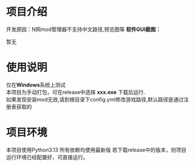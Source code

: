 项目介绍
=
开发原因：N网mod管理器不支持中文路径,预览图等
**软件GUI截图：**  
  
暂无


使用说明
=
仅在**Windows**系统上测试  
本项目为手动打包，可在release中选择 **xxx.exe** 下载后运行.  
如果发现安装mod无效,请到根目录下config.yml修改游戏路径,默认路径是通过注册表获取的

项目环境
=
本项目使用Python3.13
所有依赖均使用最新版
若下载release中的版本，则项目运行环境已经配置好，可直接运行。
